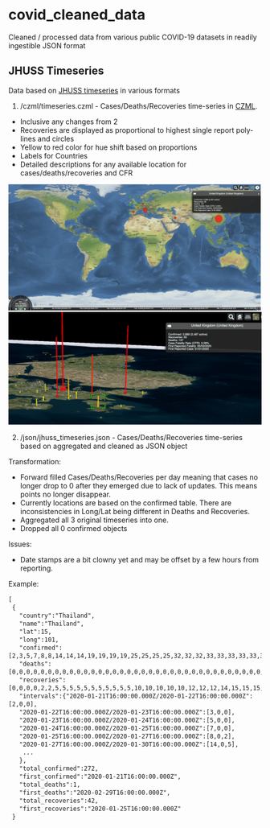 # covid_cleaned_data
Cleaned / processed data from various public COVID-19 datasets in readily ingestible JSON format


## JHUSS Timeseries

Data based on [JHUSS timeseries](https://github.com/CSSEGISandData/COVID-19/tree/master/csse_covid_19_data/csse_covid_19_time_series) in various formats


1. /czml/timeseries.czml - Cases/Deaths/Recoveries time-series in [CZML](https://github.com/AnalyticalGraphicsInc/czml-writer/wiki/CZML-Guide).
 - Inclusive any changes from 2 
 - Recoveries are displayed as proportional to highest single report poly-lines and circles
 - Yellow to red color for hue shift based on proportions
 - Labels for Countries
 - Detailed descriptions for any available location for cases/deaths/recoveries and CFR
 
 ![Screenshot](https://github.com/georgzoeller/covid_cleaned_data/blob/master/Screenshot%202020-03-21%20at%2013.30.28.png?raw=true)
 ![Screenshot](https://github.com/georgzoeller/covid_cleaned_data/blob/master/Screenshot%202020-03-21%20at%2004.12.39.png?raw=true)


2. /json/jhuss_timeseries.json - Cases/Deaths/Recoveries time-series based on aggregated and cleaned as JSON object 

Transformation:
  - Forward filled Cases/Deaths/Recoveries per day meaning that cases no longer drop to 0 after they emerged due to lack of updates. This means points no longer disappear.
  - Currently locations are based on the confirmed table. There are inconsistencies in Long/Lat being different in Deaths and Recoveries.
  - Aggregated all 3 original timeseries into one.
  - Dropped all 0 confirmed objects

Issues: 
  - Date stamps are a bit clowny yet and may be offset by a few hours from reporting.
 

Example:
```
[
 {
   "country":"Thailand",
   "name":"Thailand",
   "lat":15,
   "long":101,
   "confirmed":[2,3,5,7,8,8,14,14,14,19,19,19,19,25,25,25,25,32,32,32,33,33,33,33,33,34,35,35,35,35,35,35,35,35,37,40,40,41,42,42,43,43,43,47,48,50,50,50,53,59,70,75,82,114,147,177,212,272],
   "deaths":[0,0,0,0,0,0,0,0,0,0,0,0,0,0,0,0,0,0,0,0,0,0,0,0,0,0,0,0,0,0,0,0,0,0,0,0,0,0,0,1,1,1,1,1,1,1,1,1,1,1,1,1,1,1,1,1,1,1],
   "recoveries":[0,0,0,0,2,2,5,5,5,5,5,5,5,5,5,5,5,10,10,10,10,10,12,12,12,14,15,15,15,15,17,17,21,21,22,22,22,28,28,28,31,31,31,31,31,31,31,31,33,34,34,35,35,35,35,41,42,42],
   "intervals":{"2020-01-21T16:00:00.000Z/2020-01-22T16:00:00.000Z":[2,0,0],
   "2020-01-22T16:00:00.000Z/2020-01-23T16:00:00.000Z":[3,0,0],
   "2020-01-23T16:00:00.000Z/2020-01-24T16:00:00.000Z":[5,0,0],
   "2020-01-24T16:00:00.000Z/2020-01-25T16:00:00.000Z":[7,0,0],
   "2020-01-25T16:00:00.000Z/2020-01-27T16:00:00.000Z":[8,0,2],
   "2020-01-27T16:00:00.000Z/2020-01-30T16:00:00.000Z":[14,0,5],
    ...
   },
   "total_confirmed":272,
   "first_confirmed":"2020-01-21T16:00:00.000Z",
   "total_deaths":1,
   "first_deaths":"2020-02-29T16:00:00.000Z",
   "total_recoveries":42,
   "first_recoveries":"2020-01-25T16:00:00.000Z"
 }
```

